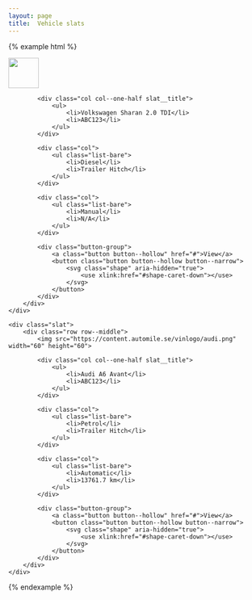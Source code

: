 ```yaml
---
layout: page
title:  Vehicle slats
---
```


{% example html %}
<div class="slats">
    <div class="slat">
        <div class="row row--middle">
            <img src="https://content.automile.se/vinlogo/volkswagen.png" width="60" height="60">

            <div class="col col--one-half slat__title">
                <ul>
                    <li>Volkswagen Sharan 2.0 TDI</li>
                    <li>ABC123</li>
                </ul>
            </div>

            <div class="col">
                <ul class="list-bare">
                    <li>Diesel</li>
                    <li>Trailer Hitch</li>
                </ul>
            </div>

            <div class="col">
                <ul class="list-bare">
                    <li>Manual</li>
                    <li>N/A</li>
                </ul>
            </div>

            <div class="button-group">
                <a class="button button--hollow" href="#">View</a>
                <button class="button button--hollow button--narrow">
                    <svg class="shape" aria-hidden="true">
                        <use xlink:href="#shape-caret-down"></use>
                    </svg>
                </button>
            </div>
        </div>
    </div>

    <div class="slat">
        <div class="row row--middle">
            <img src="https://content.automile.se/vinlogo/audi.png" width="60" height="60">

            <div class="col col--one-half slat__title">
                <ul>
                    <li>Audi A6 Avant</li>
                    <li>ABC123</li>
                </ul>
            </div>

            <div class="col">
                <ul class="list-bare">
                    <li>Petrol</li>
                    <li>Trailer Hitch</li>
                </ul>
            </div>

            <div class="col">
                <ul class="list-bare">
                    <li>Automatic</li>
                    <li>13761.7 km</li>
                </ul>
            </div>

            <div class="button-group">
                <a class="button button--hollow" href="#">View</a>
                <button class="button button--hollow button--narrow">
                    <svg class="shape" aria-hidden="true">
                        <use xlink:href="#shape-caret-down"></use>
                    </svg>
                </button>
            </div>
        </div>
    </div>
</div>
{% endexample %}
